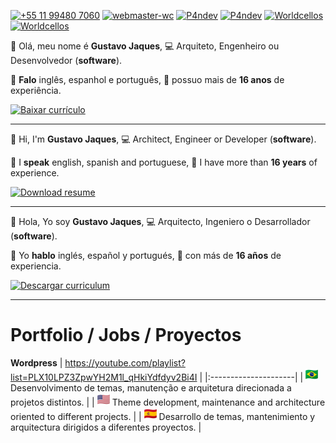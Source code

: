 [![+55 11 99480 7060](https://img.shields.io/badge/WhatsApp-000000?style=for-the-badge&logo=whatsapp&logoColor=white)](https://web.whatsapp.com/send?phone=5511994807060)
[![webmaster-wc](https://img.shields.io/badge/Skype-000000.svg?style=for-the-badge&logo=Skype&logoColor=white)](https://join.skype.com/invite/ubuGDMyRNSXx)
[![P4ndev](https://img.shields.io/badge/Facebook-000000.svg?style=for-the-badge&logo=Facebook&logoColor=white)](https://www.facebook.com/p4ndev)
[![P4ndev](https://img.shields.io/badge/Linkedin-000000.svg?style=for-the-badge&logo=Linkedin&logoColor=white)](https://www.linkedin.com/in/p4ndev)
[![Worldcellos](https://img.shields.io/badge/Leetcode-000000.svg?style=for-the-badge&logo=LeetCode&logoColor=white)](https://leetcode.com/worldcellos)
[![Worldcellos](https://img.shields.io/badge/HackerHank-000000.svg?style=for-the-badge&logo=HackerHank&logoColor=white)](https://www.hackerrank.com/worldcellos)

👋 Olá, meu nome é **Gustavo Jaques**,
💻 Arquiteto, Engenheiro ou Desenvolvedor (**software**).

💬 **Falo** inglês, espanhol e português,
💼 possuo mais de **16 anos** de experiência.

[![Baixar currículo](https://img.shields.io/badge/Baixar%20Currículo-000000.svg?style=for-the-badge&logo=Adobe%20Acrobat%20Reader&logoColor=white)](https://github.com/p4ndev/p4ndev/raw/main/pt_BR.pdf)

-----

👋 Hi, I'm **Gustavo Jaques**, 
💻 Architect, Engineer or Developer (**software**).

💬 I **speak** english, spanish and portuguese,
💼 I have more than **16 years** of experience.

[![Download resume](https://img.shields.io/badge/Download%20Resume-000000.svg?style=for-the-badge&logo=Adobe%20Acrobat%20Reader&logoColor=white)](https://github.com/p4ndev/p4ndev/raw/main/en_US.pdf)

-----

👋 Hola, Yo soy **Gustavo Jaques**,
💻 Arquitecto, Ingeniero o Desarrollador (**software**).

💬 Yo **hablo** inglés, español y portugués,
💼 con más de **16 años** de experiencia.

[![Descargar curriculum](https://img.shields.io/badge/Descargar%20Curriculum-000000.svg?style=for-the-badge&logo=Adobe%20Acrobat%20Reader&logoColor=white)](https://github.com/p4ndev/p4ndev/raw/main/es_ES.pdf)

-----

# Portfolio / Jobs / Proyectos

**Wordpress**
| https://youtube.com/playlist?list=PLX10LPZ3ZpwYH2M1l_qHkiYdfdyv2Bi4I |
|:---------------------|
| ![pt](https://github.com/p4ndev/p4ndev/raw/main/flags/pt.png) Desenvolvimento de temas, manutenção e arquitetura direcionada a projetos distintos. |
| ![en](https://github.com/p4ndev/p4ndev/raw/main/flags/en.png) Theme development, maintenance and architecture oriented to different projects. |
| ![es](https://github.com/p4ndev/p4ndev/raw/main/flags/es.png) Desarrollo de temas, mantenimiento y arquitectura dirigidos a diferentes proyectos. |